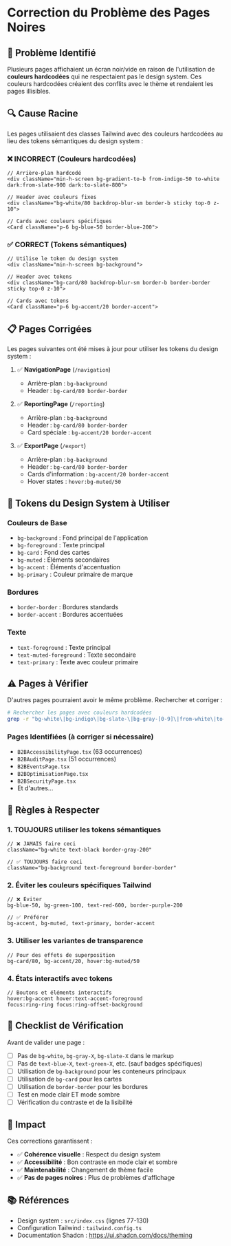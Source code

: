 # Correction du Problème des Pages Noires

## 🎯 Problème Identifié

Plusieurs pages affichaient un écran noir/vide en raison de l'utilisation de **couleurs hardcodées** qui ne respectaient pas le design system. Ces couleurs hardcodées créaient des conflits avec le thème et rendaient les pages illisibles.

## 🔍 Cause Racine

Les pages utilisaient des classes Tailwind avec des couleurs hardcodées au lieu des tokens sémantiques du design system :

### ❌ **INCORRECT** (Couleurs hardcodées)
```tsx
// Arrière-plan hardcodé
<div className="min-h-screen bg-gradient-to-b from-indigo-50 to-white dark:from-slate-900 dark:to-slate-800">

// Header avec couleurs fixes
<div className="bg-white/80 backdrop-blur-sm border-b sticky top-0 z-10">

// Cards avec couleurs spécifiques
<Card className="p-6 bg-blue-50 border-blue-200">
```

### ✅ **CORRECT** (Tokens sémantiques)
```tsx
// Utilise le token du design system
<div className="min-h-screen bg-background">

// Header avec tokens
<div className="bg-card/80 backdrop-blur-sm border-b border-border sticky top-0 z-10">

// Cards avec tokens
<Card className="p-6 bg-accent/20 border-accent">
```

## 📋 Pages Corrigées

Les pages suivantes ont été mises à jour pour utiliser les tokens du design system :

1. ✅ **NavigationPage** (`/navigation`)
   - Arrière-plan : `bg-background`
   - Header : `bg-card/80 border-border`

2. ✅ **ReportingPage** (`/reporting`)
   - Arrière-plan : `bg-background`
   - Header : `bg-card/80 border-border`
   - Card spéciale : `bg-accent/20 border-accent`

3. ✅ **ExportPage** (`/export`)
   - Arrière-plan : `bg-background`
   - Header : `bg-card/80 border-border`
   - Cards d'information : `bg-accent/20 border-accent`
   - Hover states : `hover:bg-muted/50`

## 🎨 Tokens du Design System à Utiliser

### Couleurs de Base
- `bg-background` : Fond principal de l'application
- `bg-foreground` : Texte principal
- `bg-card` : Fond des cartes
- `bg-muted` : Éléments secondaires
- `bg-accent` : Éléments d'accentuation
- `bg-primary` : Couleur primaire de marque

### Bordures
- `border-border` : Bordures standards
- `border-accent` : Bordures accentuées

### Texte
- `text-foreground` : Texte principal
- `text-muted-foreground` : Texte secondaire
- `text-primary` : Texte avec couleur primaire

## ⚠️ Pages à Vérifier

D'autres pages pourraient avoir le même problème. Rechercher et corriger :

```bash
# Rechercher les pages avec couleurs hardcodées
grep -r "bg-white\|bg-indigo\|bg-slate-\|bg-gray-[0-9]\|from-white\|to-white" src/pages/
```

### Pages Identifiées (à corriger si nécessaire)
- `B2BAccessibilityPage.tsx` (63 occurrences)
- `B2BAuditPage.tsx` (51 occurrences)
- `B2BEventsPage.tsx`
- `B2BOptimisationPage.tsx`
- `B2BSecurityPage.tsx`
- Et d'autres...

## 📝 Règles à Respecter

### 1. **TOUJOURS** utiliser les tokens sémantiques
```tsx
// ❌ JAMAIS faire ceci
className="bg-white text-black border-gray-200"

// ✅ TOUJOURS faire ceci
className="bg-background text-foreground border-border"
```

### 2. **Éviter** les couleurs spécifiques Tailwind
```tsx
// ❌ Éviter
bg-blue-50, bg-green-100, text-red-600, border-purple-200

// ✅ Préférer
bg-accent, bg-muted, text-primary, border-accent
```

### 3. **Utiliser** les variantes de transparence
```tsx
// Pour des effets de superposition
bg-card/80, bg-accent/20, hover:bg-muted/50
```

### 4. **États interactifs** avec tokens
```tsx
// Boutons et éléments interactifs
hover:bg-accent hover:text-accent-foreground
focus:ring-ring focus:ring-offset-background
```

## 🔧 Checklist de Vérification

Avant de valider une page :

- [ ] Pas de `bg-white`, `bg-gray-X`, `bg-slate-X` dans le markup
- [ ] Pas de `text-blue-X`, `text-green-X`, etc. (sauf badges spécifiques)
- [ ] Utilisation de `bg-background` pour les conteneurs principaux
- [ ] Utilisation de `bg-card` pour les cartes
- [ ] Utilisation de `border-border` pour les bordures
- [ ] Test en mode clair ET mode sombre
- [ ] Vérification du contraste et de la lisibilité

## 🚀 Impact

Ces corrections garantissent :
- ✅ **Cohérence visuelle** : Respect du design system
- ✅ **Accessibilité** : Bon contraste en mode clair et sombre
- ✅ **Maintenabilité** : Changement de thème facile
- ✅ **Pas de pages noires** : Plus de problèmes d'affichage

## 📚 Références

- Design system : `src/index.css` (lignes 77-130)
- Configuration Tailwind : `tailwind.config.ts`
- Documentation Shadcn : https://ui.shadcn.com/docs/theming
